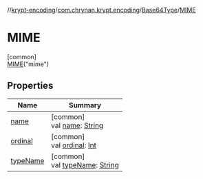 //[krypt-encoding](../../../../index.md)/[com.chrynan.krypt.encoding](../../index.md)/[Base64Type](../index.md)/[MIME](index.md)

# MIME

[common]\
[MIME](index.md)("mime")

## Properties

| Name | Summary |
|---|---|
| [name](../-d-e-f-a-u-l-t/index.md#-372974862%2FProperties%2F-495624252) | [common]<br>val [name](../-d-e-f-a-u-l-t/index.md#-372974862%2FProperties%2F-495624252): [String](https://kotlinlang.org/api/latest/jvm/stdlib/kotlin/-string/index.html) |
| [ordinal](../-d-e-f-a-u-l-t/index.md#-739389684%2FProperties%2F-495624252) | [common]<br>val [ordinal](../-d-e-f-a-u-l-t/index.md#-739389684%2FProperties%2F-495624252): [Int](https://kotlinlang.org/api/latest/jvm/stdlib/kotlin/-int/index.html) |
| [typeName](../type-name.md) | [common]<br>val [typeName](../type-name.md): [String](https://kotlinlang.org/api/latest/jvm/stdlib/kotlin/-string/index.html) |
